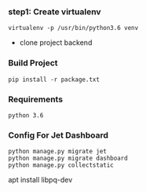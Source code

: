 ### step1: Create virtualenv
```$xslt
virtualenv -p /usr/bin/python3.6 venv
```
* clone project backend
### Build Project
```$xslt
pip install -r package.txt
```

### Requirements
```$xslt
python 3.6
```

### Config For Jet Dashboard
```$xslt
python manage.py migrate jet
python manage.py migrate dashboard
python manage.py collectstatic

```

apt install libpq-dev